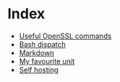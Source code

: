 # Index

- [Useful OpenSSL commands](openssl.md)
- [Bash dispatch](dispatch.md)
- [Markdown](markdown.md)
- [My favourite unit](unit.md)
- [Self hosting](hosting.md)


 &nbsp;

<!--
Made with some <3 [Not a lot](https://github.com/jpedro/jpedro.github.io)

<script src="https://cdnjs.cloudflare.com/ajax/libs/firebase/9.18.0/firebase-app.js" integrity="sha512-djpBImoa+ot4QGqENJMYq/16OroxOsbJJemqnOpe4wMi8jDEM6iqRZl8H0JLpq1ao/sc5O7+weKuqIX3HbLtsQ==" crossorigin="anonymous" referrerpolicy="no-referrer"></script>
<script src="https://cdnjs.cloudflare.com/ajax/libs/firebase/9.18.0/firebase-database.min.js" integrity="sha512-POVwgPHOXVwnhRlyoI5kWg4C9tnDu9FvMUWUVt17i93pEkhgNHNd75fyN/Cp3rDm78kgirFE+tHs+1uPifZ3hg==" crossorigin="anonymous" referrerpolicy="no-referrer"></script>

<script src="https://cdnjs.cloudflare.com/ajax/libs/firebase/8.10.0/firebase-app.js" integrity="sha512-BGba5na4KpjxEWMOuUzaJ5esHUMfU/qotd2zv5sugqedOx3+oHFaeieOzFQs3COa2sq6BAksRirtAFztryVZFA==" crossorigin="anonymous" referrerpolicy="no-referrer"></script>
<script src="https://cdnjs.cloudflare.com/ajax/libs/firebase/8.10.0/firebase-database.min.js" integrity="sha512-XDKFSZOhFNmwmx69Xr0j3zmePQ3NoSgpzZPr49P6oV7ME5ZhEXUqu+KUA0vQtof87P6IX+ycg4PmSms/EF8/pw==" crossorigin="anonymous" referrerpolicy="no-referrer"></script>
-->

<script src="https://www.gstatic.com/firebasejs/8.10.0/firebase-app.js"></script>
<script src="https://www.gstatic.com/firebasejs/8.10.0/firebase-database.js"></script>

<script src="https://jpedro.github.io/js/v1/data.js"></script>
<script src="https://jpedro.github.io/js/v1/comments.js"></script>
<script defer>Comments.mount(document.body.children[0]);</script>